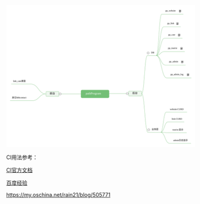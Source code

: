 ![pathProgram](pathProgram.svg)

CI用法参考：

[CI官方文档](http://codeigniter.org.cn/user_guide/index.html "CI用户文档") 

[百度经验](https://jingyan.baidu.com/article/20095761ddd27ecb0721b42a.html "百度经验")

https://my.oschina.net/rain21/blog/505771